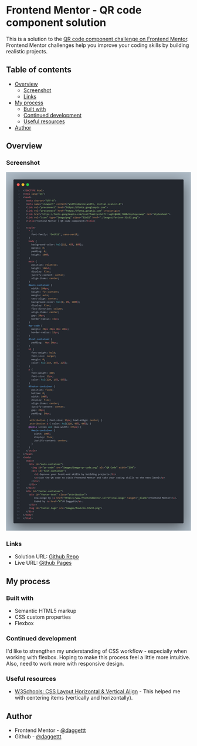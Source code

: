 # Frontend Mentor - QR code component solution

This is a solution to the [QR code component challenge on Frontend Mentor](https://www.frontendmentor.io/challenges/qr-code-component-iux_sIO_H). Frontend Mentor challenges help you improve your coding skills by building realistic projects. 

## Table of contents

- [Overview](#overview)
  - [Screenshot](#screenshot)
  - [Links](#links)
- [My process](#my-process)
  - [Built with](#built-with)
  - [Continued development](#continued-development)
  - [Useful resources](#useful-resources)
- [Author](#author)


## Overview

  ### Screenshot

  ![](./images/QR-Snapcode.png)


  ### Links

  - Solution URL: [Github Repo](https://github.com/daggettt/QRCodeComponentChallenge)
  - Live URL: [Github Pages](https://daggettt.github.io/QRCodeComponentChallenge/)


## My process

  ### Built with

  - Semantic HTML5 markup
  - CSS custom properties
  - Flexbox


  ### Continued development

  I'd like to strengthen my understanding of CSS workflow - especially when working with flexbox. Hoping to make this process feel a little more intuitive. Also, need to work more with responsive design. 

  ### Useful resources

  - [W3Schools: CSS Layout Horizontal & Vertical Align](https://www.w3schools.com/css/css_align.asp) - This helped me with centering items (vertically and horizontally).


## Author

- Frontend Mentor - [@daggettt](https://www.frontendmentor.io/profile/daggettt)
- Github - [@daggettt](https://github.com/daggettt)


